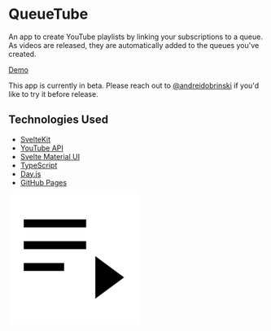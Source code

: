 # QueueTube

An app to create YouTube playlists by linking your subscriptions to a queue. As videos are released, they are automatically added to the queues you've created.

[Demo](https://andreidobrinski.com/queuetube)

This app is currently in beta. Please reach out to [@andreidobrinski](https://twitter.com/andreidobrinski) if you'd like to try it before release.

## Technologies Used

- [SvelteKit](https://kit.svelte.dev/)
- [YouTube API](https://developers.google.com/youtube/v3)
- [Svelte Material UI](https://sveltematerialui.com/)
- [TypeScript](https://www.typescriptlang.org/)
- [Day.js](https://day.js.org/)
- [GitHub Pages](https://pages.github.com/)

![logo](./static/android-chrome-256x256.png)
